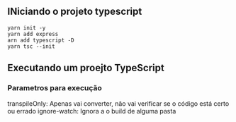 
## INiciando o projeto typescript
```
yarn init -y
yarn add express
arn add typescript -D
yarn tsc --init
```

## Executando um proejto TypeScript

### Parametros para execução

transpileOnly: Apenas vai converter, não vai verificar se o código está certo ou errado
ignore-watch: Ignora a o build de alguma pasta

